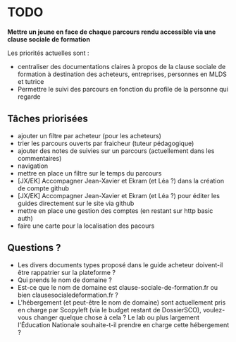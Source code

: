 # TODO

**Mettre un jeune en face de chaque parcours rendu accessible via une clause sociale de formation**

Les priorités actuelles sont :
- centraliser des documentations claires à propos de la clause sociale de formation à destination des acheteurs, entreprises, personnes en MLDS et tutrice
- Permettre le suivi des parcours en fonction du profile de la personne qui regarde

## Tâches priorisées

- ajouter un filtre par acheteur (pour les acheteurs)
- trier les parcours ouverts par fraicheur (tuteur pédagogique)
- ajouter des notes de suivies sur un parcours (actuellement dans les commentaires)
- navigation
- mettre en place un filtre sur le temps du parcours
- [JX/EK] Accompagner Jean-Xavier et Ekram (et Léa ?) dans la création de compte github
- [JX/EK] Accompagner Jean-Xavier et Ekram (et Léa ?) pour éditer les guides directement sur le site via github
- mettre en place une gestion des comptes (en restant sur http basic auth)
- faire une carte pour la localisation des pacours


## Questions ?

- Les divers documents types proposé dans le guide acheteur doivent-il être rappatrier sur la plateforme ?
- Qui prends le nom de domaine ?
- Est-ce que le nom de domaine est clause-sociale-de-formation.fr ou bien clausesocialedeformation.fr ?
- L'hébergement (et peut-être le nom de domaine) sont actuellement pris en charge par Scopyleft (via le budget restant de DossierSCO), voulez-vous changer quelque chose à cela ? Le lab ou plus largement l'Éducation Nationale souhaite-t-il prendre en charge cette hébergement ?
